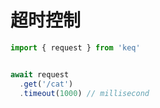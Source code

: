 # 超时控制

<!-- prettier-ignore -->
```typescript
import { request } from 'keq'


await request
  .get('/cat')
  .timeout(1000) // millisecond
```
